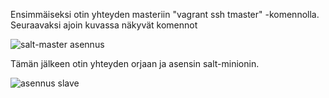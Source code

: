 Ensimmäiseksi otin yhteyden masteriin "vagrant ssh tmaster" -komennolla. Seuraavaksi ajoin kuvassa näkyvät komennot

![salt-master asennus](https://user-images.githubusercontent.com/104196551/231207759-4a7f40e1-f62b-41d0-a78b-1ecf096ad15c.png)

Tämän jälkeen otin yhteyden orjaan ja asensin salt-minionin.

![asennus slave](https://user-images.githubusercontent.com/104196551/231209423-31ba5a7a-70c4-4a68-be6c-8d560674736b.png)
